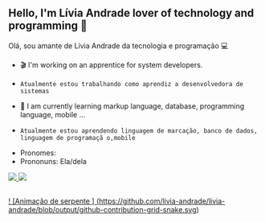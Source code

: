 ## Hello, I'm Lívia Andrade lover of technology and programming 🎲
  Olá, sou amante de Lívia Andrade da tecnologia e programação 💻


- 🎬  I'm working on an apprentice for system developers.
-     Atualmente estou trabalhando como aprendiz a desenvolvedora de sistemas
- 👾 I am currently learning markup language, database, programming language, mobile ...
-     Atualmente estou aprendendo linguagem de marcação, banco de dados, linguagem de programaçã o,mobile 
- Pronomes:
-    Prononuns: Ela/dela

<div>
  <a href="https://beacons.al/livia-andrade">  
 <img altura="180em" src="https://github-readme-stats.vercel.app/api?username=livia-andrade&show_icons=true&theme=dracula&include_all_comits=true&count_private=true"/>
 <img altura="180em" src="https://github-readme-stats.vercel.app/api/top-langs/?username=livia-andrade&layout=compact&langs_count=16&theme=dracula"/>
</div>
  
  ##
 
<div>
 
 
 ! [Animação de serpente ] (https://github.com/livia-andrade/livia-andrade/blob/output/github-contribution-grid-snake.svg)
 
</div>
